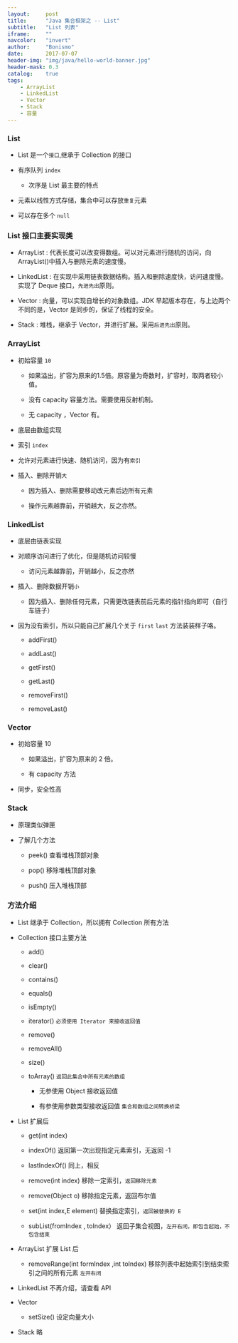 ```yaml
---
layout:     post
title:      "Java 集合框架之 -- List"
subtitle:   "List 列表"
iframe:     ""
navcolor:   "invert"
author:     "Bonismo"
date:       2017-07-07
header-img: "img/java/hello-world-banner.jpg"
header-mask: 0.3
catalog:    true
tags:
    - ArrayList
    - LinkedList
    - Vector
    - Stack
    - 容量
---
```


### List

- List 是一个`接口`,继承于 Collection 的接口

- 有序队列 `index`

    - 次序是 List 最主要的特点

- 元素以线性方式存储，集合中可以存放`重复`元素

- 可以存在多个 `null`

### List 接口主要实现类

- ArrayList : 代表长度可以改变得数组。可以对元素进行随机的访问，向ArrayList()中插入与删除元素的速度慢。

- LinkedList : 在实现中采用链表数据结构。插入和删除速度快，访问速度慢。实现了 Deque 接口，`先进先出`原则。

- Vector : 向量，可以实现自增长的对象数组。JDK 早起版本存在，与上边两个不同的是，Vector 是同步的，保证了线程的安全。

- Stack : 堆栈，继承于 Vector，并进行扩展。采用`后进先出`原则。

### ArrayList

- 初始容量 `10`

    - 如果溢出，扩容为原来的1.5倍。原容量为奇数时，扩容时，取两者较小值。

    - 没有 capacity 容量方法。需要使用反射机制。

    - 无 capacity ，Vector 有。

- 底层由数组实现

- 索引 `index`

- 允许对元素进行快速、随机访问，因为有`索引`

- 插入、删除开销`大`

    - 因为插入、删除需要移动改元素后边所有元素

    - 操作元素越靠前，开销越大，反之亦然。


### LinkedList

- 底层由链表实现

- 对顺序访问进行了优化，但是随机访问较慢

    - 访问元素越靠前，开销越小，反之亦然

- 插入、删除数据开销`小`

    - 因为插入、删除任何元素，只需更改链表前后元素的指针指向即可（自行车链子）

- 因为没有索引，所以只能自己扩展几个关于 `first` `last` 方法装装样子咯。

    - addFirst()

    - addLast()

    - getFirst()

    - getLast()

    - removeFirst()

    - removeLast()

### Vector

- 初始容量 10

    - 如果溢出，扩容为原来的 2 倍。

    - 有 capacity 方法

- 同步，安全性高

### Stack

- 原理类似弹匣

- 了解几个方法

    - peek() 查看堆栈顶部对象

    - pop() 移除堆栈顶部对象

    - push() 压入堆栈顶部

### 方法介绍

- List 继承于 Collection，所以拥有 Collection 所有方法

- Collection 接口主要方法

    - add()

    - clear()

    - contains()

    - equals()

    - isEmpty()

    - iterator() `必须使用 Iterator 来接收返回值`

    - remove()

    - removeAll()

    - size()

    - toArray() `返回此集合中所有元素的数组`

        - 无参使用 Object 接收返回值

        - 有参使用参数类型接收返回值 `集合和数组之间转换桥梁`

- List 扩展后

    - get(int index)

    - indexOf() 返回第一次出现指定元素索引，无返回 -1

    - lastIndexOf() 同上，相反

    - remove(int index) 移除一定索引，`返回移除元素`

    - remove(Object o) 移除指定元素，返回布尔值

    - set(int index,E element) 替换指定索引，`返回被替换的 E`

    - subList(fromIndex , toIndex） 返回子集合视图，`左开右闭，即包含起始，不包含结束`

- ArrayList 扩展 List 后

    - removeRange(int formIndex ,int toIndex) 移除列表中起始索引到结束索引之间的所有元素 `左开右闭`

- LinkedList 不再介绍，请查看 API

- Vector

    - setSize() 设定向量大小

- Stack 略




